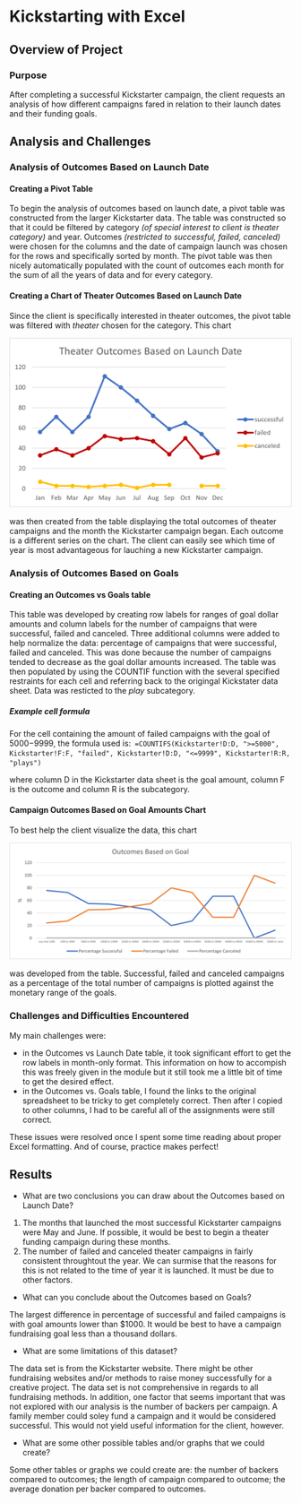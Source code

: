 # Kickstarting with Excel

## Overview of Project

### Purpose
After completing a successful Kickstarter campaign, the client requests an analysis of  how different campaigns fared in relation to their launch dates and their funding goals. 
## Analysis and Challenges

### Analysis of Outcomes Based on Launch Date
#### Creating a Pivot Table
To begin the analysis of outcomes based on launch date, a pivot table was constructed from the larger Kickstarter data. The table was constructed so that it could be filtered by category *(of special interest to client is theater category)* and year. Outcomes *(restricted to successful, failed, canceled)* were chosen for the columns and the date of campaign launch was chosen for the rows and specifically sorted by month. The pivot table was then nicely automatically populated with the count of outcomes each month for the sum of all the years of data and for every category. 
#### Creating a Chart of Theater Outcomes Based on Launch Date
Since the client is specifically interested in theater outcomes, the pivot table was filtered with *theater* chosen for the category. This chart

![Theater_Outcomes_vs_Launch](Theater_Outcomes_vs_Launch.png)

was then created from the table displaying the total outcomes of theater campaigns and the month the Kickstarter campaign began. Each outcome is a different series on the chart. The client can easily see which time of year is most advantageous for lauching a new Kickstarter campaign.

### Analysis of Outcomes Based on Goals
#### Creating an Outcomes vs Goals table
This table was developed by creating row labels for ranges of goal dollar amounts and column labels for the number of campaigns that were successful, failed and canceled. Three additional columns were added to help normalize the data: percentage of campaigns that were successful, failed and canceled. This was done because the number of campaigns tended to decrease as the goal dollar amounts increased. The table was then populated by using the COUNTIF function with the several specified restraints for each cell and referring back to the origingal Kickstater data sheet. Data was resticted to the *play* subcategory.
##### Example cell formula 
For the cell containing the amount of failed campaigns with the goal of $5000-$9999, the formula used is:```
=COUNTIFS(Kickstarter!D:D, ">=5000", Kickstarter!F:F, "failed", Kickstarter!D:D, "<=9999", Kickstarter!R:R, "plays")```

where column D in the Kickstarter data sheet is the goal amount, column F is the outcome and column R is the subcategory.

#### Campaign Outcomes Based on Goal Amounts Chart
To best help the client visualize the data, this chart

![Outcomes_vs_Goals](Outcomes_vs_Goals.png)

was developed from the table. Successful, failed and canceled campaigns as a percentage of the total number of campaigns is plotted against the monetary range of the goals. 

### Challenges and Difficulties Encountered
My main challenges were:
* in the Outcomes vs Launch Date table, it took significant effort to get the row labels in month-only format. This information on how to accompish this was freely given in the module but it still took me a little bit of time to get the desired effect. 
* in the Outcomes vs. Goals table, I found the links to the original spreadsheet to be tricky to get completely correct. Then after I copied to other columns, I had to be careful all of the assignments were still correct. 

These issues were resolved once I spent some time reading about proper Excel formatting. And of course, practice makes perfect!

## Results

- What are two conclusions you can draw about the Outcomes based on Launch Date?
1. The months that launched the most successful Kickstarter campaigns were May and June. If possible, it would be best to begin a theater funding campaign during these months.
2. The number of failed and canceled theater campaigns in fairly consistent throughtout the year. We can surmise that the reasons for this is not related to the time of year it is launched. It must be due to other factors.

- What can you conclude about the Outcomes based on Goals?

The largest difference in percentage of successful and failed campaigns is with goal amounts lower than $1000. It would be best to have a campaign fundraising goal less than a thousand dollars.

- What are some limitations of this dataset?

The data set is from the Kickstarter website. There might be other fundraising websites and/or methods to raise money successfully for a creative project. The data set is not comprehensive in regards to all fundraising methods. In addition, one factor that seems important that was not explored with our analysis is the number of backers per campaign. A family member could soley fund a campaign and it would be considered successful. This would not yield useful information for the client, however.

- What are some other possible tables and/or graphs that we could create?

Some other tables or graphs we could create are: the number of backers compared to outcomes; the length of campaign compared to outcome; the average donation per backer compared to outcomes.

